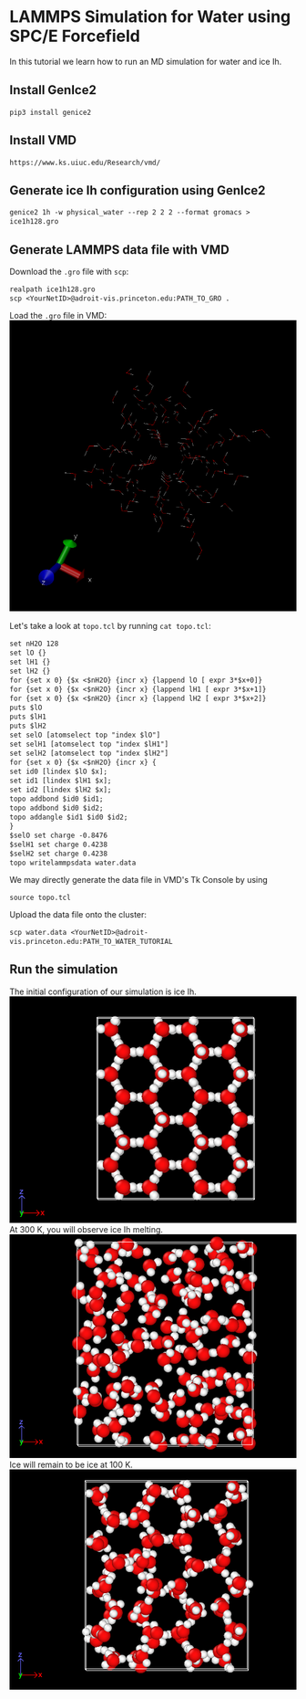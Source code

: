 # LAMMPS Simulation for Water using SPC/E Forcefield
In this tutorial we learn how to run an MD simulation for water and ice Ih.

## Install GenIce2
```
pip3 install genice2
```

## Install VMD
```
https://www.ks.uiuc.edu/Research/vmd/
```

## Generate ice Ih configuration using GenIce2
```
genice2 1h -w physical_water --rep 2 2 2 --format gromacs > ice1h128.gro
```

## Generate LAMMPS data file with VMD
Download the `.gro` file with `scp`:
```
realpath ice1h128.gro
scp <YourNetID>@adroit-vis.princeton.edu:PATH_TO_GRO .
```

Load the `.gro` file in VMD:
![ice](ice1h.png)

Let's take a look at `topo.tcl` by running `cat topo.tcl`:
```
set nH2O 128
set lO {}
set lH1 {}
set lH2 {}
for {set x 0} {$x <$nH2O} {incr x} {lappend lO [ expr 3*$x+0]}
for {set x 0} {$x <$nH2O} {incr x} {lappend lH1 [ expr 3*$x+1]}
for {set x 0} {$x <$nH2O} {incr x} {lappend lH2 [ expr 3*$x+2]}
puts $lO
puts $lH1
puts $lH2
set selO [atomselect top "index $lO"]
set selH1 [atomselect top "index $lH1"]
set selH2 [atomselect top "index $lH2"]
for {set x 0} {$x <$nH2O} {incr x} {
set id0 [lindex $lO $x];
set id1 [lindex $lH1 $x];
set id2 [lindex $lH2 $x];
topo addbond $id0 $id1;
topo addbond $id0 $id2;
topo addangle $id1 $id0 $id2;
}
$selO set charge -0.8476
$selH1 set charge 0.4238
$selH2 set charge 0.4238
topo writelammpsdata water.data
```

We may directly generate the data file in VMD's Tk Console by using
```
source topo.tcl
```

Upload the data file onto the cluster:
```
scp water.data <YourNetID>@adroit-vis.princeton.edu:PATH_TO_WATER_TUTORIAL
```

## Run the simulation
The initial configuration of our simulation is ice Ih.
![init](init.png)
At 300 K, you will observe ice Ih melting. 
![melting](melting.png)
Ice will remain to be ice at 100 K.
![nomelting](nomelting.png)